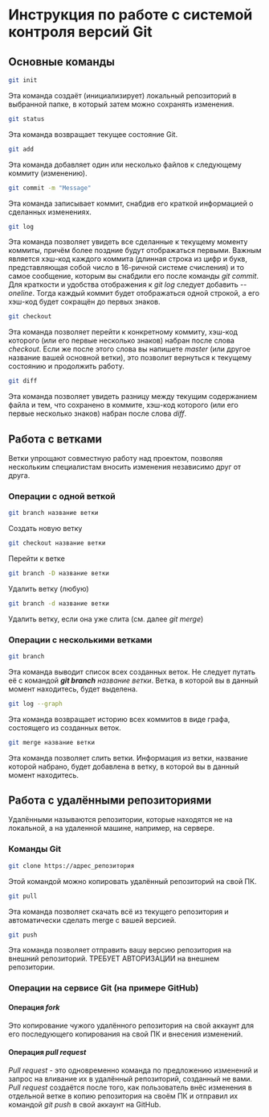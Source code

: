 # Инструкция по работе с системой контроля версий Git

## Основные команды

```sh
git init
```
Эта команда создаёт (инициализирует) локальный репозиторий в выбранной папке, в который затем можно сохранять изменения.

```sh
git status
```
Эта команда возвращает текущее состояние Git.

```sh
git add
```
Эта команда добавляет один или несколько файлов к следующему коммиту (изменению).

```sh
git commit -m "Message"
```
Эта команда записывает коммит, снабдив его краткой информацией о сделанных изменениях.

```sh
git log
```
Эта команда позволяет увидеть все сделанные к текущему моменту коммиты, причём более поздние будут отображаться первыми. Важным является хэш-код каждого коммита (длинная строка из цифр и букв, представляющая собой число в 16-ричной системе счисления) и то самое сообщение, которым вы снабдили его после команды *git commit*. Для краткости и удобства отображения к *git log* следует добавить *--oneline*. Тогда каждый коммит будет отображаться одной строкой, а его хэш-код будет сокращён до первых знаков.

```sh
git checkout
```
Эта команда позволяет перейти к конкретному коммиту, хэш-код которого (или его первые несколько знаков) набран после слова *checkout*. Если же после этого слова вы напишете *master* (или другое название вашей основной ветки), это позволит вернуться к текущему состоянию и продолжить работу.

```sh
git diff
```
Эта команда позволяет увидеть разницу между текущим содержанием файла и тем, что сохранено в коммите, хэш-код которого (или его первые несколько знаков) набран после слова *diff*.

## Работа с ветками

Ветки упрощают совместную работу над проектом, позволяя нескольким специалистам вносить изменения независимо друг от друга.

### Операции с одной веткой

```sh
git branch название ветки
```
Создать новую ветку

```sh
git checkout название ветки
```
Перейти к ветке

```sh
git branch -D название ветки
```
Удалить ветку (любую)

```sh
git branch -d название ветки
```
Удалить ветку, если она уже слита (см. далее *git merge*)

### Операции с несколькими ветками

```sh
git branch
```
Эта команда выводит список всех созданных веток. Не следует путать её с командой ***git branch*** *название ветки*. Ветка, в которой вы в данный момент находитесь, будет выделена.

```sh
git log --graph
```
Эта команда возвращает историю всех коммитов в виде графа, состоящего из созданных веток.

```sh
git merge название ветки
```
Эта команда позволяет слить ветки. Информация из ветки, название которой набрано, будет добавлена в ветку, в которой вы в данный момент находитесь.

## Работа с удалёнными репозиториями

Удалёнными называются репозитории, которые находятся не на локальной, а на удаленной машине, например, на сервере.

### Команды Git

```sh
git clone https://адрес_репозитория
```
Этой командой можно копировать удалённый репозиторий на свой ПК.

```sh
git pull
```
Эта команда позволяет скачать всё из текущего репозитория и автоматически сделать merge с вашей версией.

```sh
git push
```
Эта команда позволяет отправить вашу версию репозитория на внешний репозиторий. ТРЕБУЕТ АВТОРИЗАЦИИ на внешнем репозитории.

### Операции на сервисе Git (на примере GitHub)

#### Операция *fork*
Это копирование чужого удалённого репозитория на свой аккаунт для его последующего копирования на свой ПК и внесения изменений.

#### Операция *pull request*
*Pull request* - это одновременно команда по предложению изменений и запрос на вливание их в удалённый репозиторий, созданный не вами. *Pull request* создаётся после того, как пользователь внёс изменения в отдельной ветке в копию репозитория на своём ПК и отправил их командой *git push* в свой аккаунт на GitHub.
